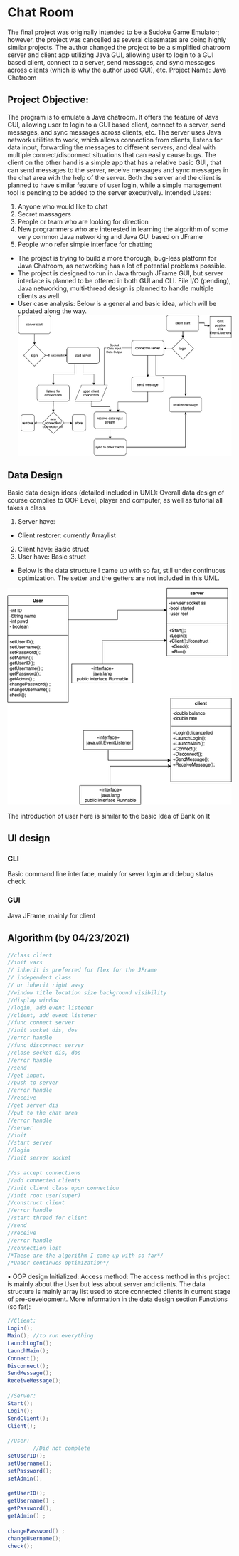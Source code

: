 # Chat Room
The final project was originally intended to be a Sudoku Game Emulator; however, the project was cancelled as several classmates are doing highly similar projects. The author changed the project to be a simplified chatroom server and client app utilizing Java GUI, allowing user to login to a GUI based client, connect to a server, send messages, and sync messages across clients (which is why the author used GUI), etc.
Project Name: Java Chatroom
## Project Objective:
The program is to emulate a Java chatroom. It offers the feature of Java GUI, allowing user to login to a GUI based client, connect to a server, send messages, and sync messages across clients, etc.
The server uses Java network utilities to work, which allows connection from clients, listens for data input, forwarding the messages to different servers, and deal with multiple connect/disconnect situations that can easily cause bugs. The client on the other hand is a simple app that has a relative basic GUI, that can send messages to the server, receive messages and sync messages in the chat area with the help of the server. Both the server and the client is planned to have similar feature of user login, while a simple management tool is pending to be added to the server executively.
Intended Users:
 1. Anyone who would like to chat
 2. Secret massagers
 3. People or team who are looking for direction
 4. New programmers who are interested in learning the algorithm of some very common Java networking and Java GUI based on JFrame
 5. People who refer simple interface for chatting
   -	The project is trying to build a more thorough, bug-less platform for Java Chatroom, as networking has a lot of potential problems possible.
   -	The project is designed to run in Java through JFrame GUI, but server interface is planned to be offered in both GUI and CLI. File I/O (pending), Java networking, multi-thread design is planned to handle multiple clients as well.
   -	User case analysis: Below is a general and basic idea, which will be updated along the way.
        ![RUNOOB 图标](./Algorithm.png)
## Data Design
Basic data design ideas (detailed included in UML):
Overall data design of course complies to OOP
Level, player and computer, as well as tutorial all takes a class
1. Server have:
 - Client restorer: currently Arraylist
2. Client have:
Basic struct
3. User have:
Basic struct
- Below is the data structure I came up with so far, still under continuous optimization. The setter and the getters are not included in this UML.

![RUNOOB 图标](./UMLDraft.png)

The introduction of user here is similar to the basic Idea of Bank on It

##	UI design
### CLI
Basic command line interface, mainly for sever login and debug status check
### GUI
Java JFrame, mainly for client

## Algorithm (by 04/23/2021)

```java
//class client
//init vars
// inherit is preferred for flex for the JFrame
// independent class
// or inherit right away
//window title location size background visibility
//display window
//login, add event listener
//client, add event listener
//func connect server
//init socket dis, dos
//error handle
//func disconnect server
//close socket dis, dos
//error handle
//send
//get input,
//push to server
//error handle
//receive
//get server dis
//put to the chat area
//error handle
//server
//init
//start server
//login
//init server socket

//ss accept connections
//add connected clients
//init client class upon connection
//init root user(super)
//construct client
//error handle
//start thread for client
//send
//receive
//error handle
//connection lost
/*These are the algorithm I came up with so far*/
/*Under continues optimization*/
```

•	OOP design
Initialized:
Access method:
The access method in this project is mainly about the User but less about server and clients. The data structure is mainly array list used to store connected clients in current stage of pre-development. More information in the data design section
Functions (so far):
```java
//Client:
Login();
Main(); //to run everything
LaunchLogIn();
LaunchMain();
Connect();
Disconnect();
SendMessage();
ReceiveMessage();

//Server:
Start();
Login();
SendClient();
Client();

//User:
        //Did not complete
setUserID();
setUsername();
setPassword();
setAdmin();

getUserID();
getUsername() ;
getPassword();
getAdmin() ;

changePassword() ;
changeUsername();
check();
```



	

